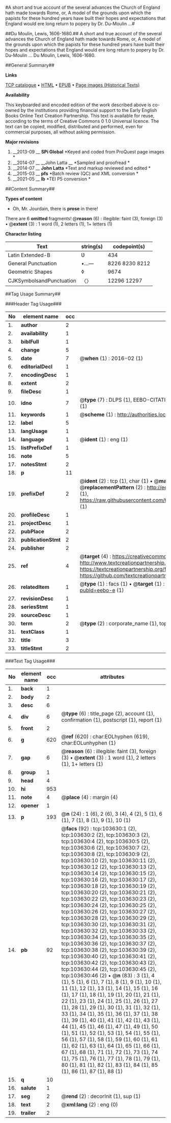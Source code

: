 #A short and true account of the several advances the Church of England hath made towards Rome, or, A model of the grounds upon which the papists for these hundred years have built their hopes and expectations that England would ere long return to popery by Dr. Du-Moulin ...#

##Du Moulin, Lewis, 1606-1680.##
A short and true account of the several advances the Church of England hath made towards Rome, or, A model of the grounds upon which the papists for these hundred years have built their hopes and expectations that England would ere long return to popery by Dr. Du-Moulin ...
Du Moulin, Lewis, 1606-1680.

##General Summary##

**Links**

[TCP catalogue](http://www.ota.ox.ac.uk/tcp/)  • 
[HTML](http://tei.it.ox.ac.uk/tcp/Texts-HTML/free/A36/A36844.html)  • 
[EPUB](http://tei.it.ox.ac.uk/tcp/Texts-EPUB/free/A36/A36844.epub) • 
[Page images (Historical Texts)](https://historicaltexts.jisc.ac.uk/eebo-15538105e)

**Availability**

This keyboarded and encoded edition of the work described above is co-owned by the
    institutions providing financial support to the Early English Books Online Text Creation
    Partnership. This text is available for reuse, according to the terms of  Creative Commons 0 1.0 Universal
    licence. The text can be copied, modified, distributed and performed, even for commercial
    purposes, all without asking permission.

**Major revisions**

1. __2013-09 __ __SPi Global__ *Keyed and coded from ProQuest page images *
1. __2014-07 __ __John Latta __ *Sampled and proofread *
1. __2014-07 __ __John Latta__ *Text and markup reviewed and edited *
1. __2015-03 __ __pfs__ *Batch review (QC) and XML conversion *
1. __2021-05 __ __lb__ *TEI P5 conversion *

##Content Summary##

**Types of content**

  * Oh, Mr. Jourdain, there is **prose** in there!

There are 6 **omitted** fragments! 
 @__reason__ (6) : illegible: faint (3), foreign (3)  •  @__extent__ (3) : 1 word (1), 2 letters (1), 1+ letters (1)

**Character listing**


|Text|string(s)|codepoint(s)|
|---|---|---|
|Latin Extended-B|Ʋ|434|
|General Punctuation|•…—|8226 8230 8212|
|Geometric Shapes|◊|9674|
|CJKSymbolsandPunctuation|〈〉|12296 12297|

##Tag Usage Summary##

###Header Tag Usage###

|No|element name|occ|attributes|
|---|---|---|---|
|1.|__author__|2||
|2.|__availability__|1||
|3.|__biblFull__|1||
|4.|__change__|5||
|5.|__date__|7| @__when__ (1) : 2016-02 (1)|
|6.|__editorialDecl__|1||
|7.|__encodingDesc__|1||
|8.|__extent__|2||
|9.|__fileDesc__|1||
|10.|__idno__|7| @__type__ (7) : DLPS (1), EEBO-CITATION (1), VID (1), EEBO-PROQUEST (1), STC (2), OCLC (1)|
|11.|__keywords__|1| @__scheme__ (1) : http://authorities.loc.gov/ (1)|
|12.|__label__|5||
|13.|__langUsage__|1||
|14.|__language__|1| @__ident__ (1) : eng (1)|
|15.|__listPrefixDef__|1||
|16.|__note__|5||
|17.|__notesStmt__|2||
|18.|__p__|11||
|19.|__prefixDef__|2| @__ident__ (2) : tcp (1), char (1)  •  @__matchPattern__ (2) : ([0-9\-]+):([0-9IVX]+) (1), (.+) (1)  •  @__replacementPattern__ (2) : http://eebo.chadwyck.com/downloadtiff?vid=$1&page=$2 (1), https://raw.githubusercontent.com/textcreationpartnership/Texts/master/tcpchars.xml#$1 (1)|
|20.|__profileDesc__|1||
|21.|__projectDesc__|1||
|22.|__pubPlace__|2||
|23.|__publicationStmt__|2||
|24.|__publisher__|2||
|25.|__ref__|4| @__target__ (4) : https://creativecommons.org/publicdomain/zero/1.0/ (1), http://www.textcreationpartnership.org/docs/. (1), https://textcreationpartnership.org/faq/#faq05 (1), https://github.com/textcreationpartnership (1)|
|26.|__relatedItem__|1| @__type__ (1) : facs (1)  •  @__target__ (1) : https://data.historicaltexts.jisc.ac.uk/view?pubId=eebo-e (1)|
|27.|__revisionDesc__|1||
|28.|__seriesStmt__|1||
|29.|__sourceDesc__|1||
|30.|__term__|2| @__type__ (2) : corporate_name (1), topical_term (1)|
|31.|__textClass__|1||
|32.|__title__|3||
|33.|__titleStmt__|2||


###Text Tag Usage###

|No|element name|occ|attributes|
|---|---|---|---|
|1.|__back__|1||
|2.|__body__|2||
|3.|__desc__|6||
|4.|__div__|6| @__type__ (6) : title_page (2), account (1), confirmation (1), postscript (1), report (1)|
|5.|__front__|2||
|6.|__g__|620| @__ref__ (620) : char:EOLhyphen (619), char:EOLunhyphen (1)|
|7.|__gap__|6| @__reason__ (6) : illegible: faint (3), foreign (3)  •  @__extent__ (3) : 1 word (1), 2 letters (1), 1+ letters (1)|
|8.|__group__|1||
|9.|__head__|4||
|10.|__hi__|953||
|11.|__note__|4| @__place__ (4) : margin (4)|
|12.|__opener__|1||
|13.|__p__|193| @__n__ (24) : 1 (6), 2 (6), 3 (4), 4 (2), 5 (1), 6 (1), 7 (1), 8 (1), 9 (1), 10 (1)|
|14.|__pb__|92| @__facs__ (92) : tcp:103630:1 (2), tcp:103630:2 (2), tcp:103630:3 (2), tcp:103630:4 (2), tcp:103630:5 (2), tcp:103630:6 (2), tcp:103630:7 (2), tcp:103630:8 (2), tcp:103630:9 (2), tcp:103630:10 (2), tcp:103630:11 (2), tcp:103630:12 (2), tcp:103630:13 (2), tcp:103630:14 (2), tcp:103630:15 (2), tcp:103630:16 (2), tcp:103630:17 (2), tcp:103630:18 (2), tcp:103630:19 (2), tcp:103630:20 (2), tcp:103630:21 (2), tcp:103630:22 (2), tcp:103630:23 (2), tcp:103630:24 (2), tcp:103630:25 (2), tcp:103630:26 (2), tcp:103630:27 (2), tcp:103630:28 (2), tcp:103630:29 (2), tcp:103630:30 (2), tcp:103630:31 (2), tcp:103630:32 (2), tcp:103630:33 (2), tcp:103630:34 (2), tcp:103630:35 (2), tcp:103630:36 (2), tcp:103630:37 (2), tcp:103630:38 (2), tcp:103630:39 (2), tcp:103630:40 (2), tcp:103630:41 (2), tcp:103630:42 (2), tcp:103630:43 (2), tcp:103630:44 (2), tcp:103630:45 (2), tcp:103630:46 (2)  •  @__n__ (83) : 3 (1), 4 (1), 5 (1), 6 (1), 7 (1), 8 (1), 9 (1), 10 (1), 11 (1), 12 (1), 13 (1), 14 (1), 15 (1), 16 (1), 17 (1), 18 (1), 19 (1), 20 (1), 21 (1), 22 (1), 23 (1), 24 (1), 25 (1), 26 (1), 27 (1), 28 (1), 29 (1), 30 (1), 31 (1), 32 (1), 33 (1), 34 (1), 35 (1), 36 (1), 37 (1), 38 (1), 39 (1), 40 (1), 41 (1), 42 (1), 43 (1), 44 (1), 45 (1), 46 (1), 47 (1), 49 (1), 50 (1), 51 (1), 52 (1), 53 (1), 54 (1), 55 (1), 56 (1), 57 (1), 58 (1), 59 (1), 60 (1), 61 (1), 62 (1), 63 (1), 64 (1), 65 (1), 66 (1), 67 (1), 68 (1), 71 (1), 72 (1), 73 (1), 74 (1), 75 (1), 76 (1), 77 (1), 78 (1), 79 (1), 80 (1), 81 (1), 82 (1), 83 (1), 84 (1), 85 (1), 86 (1), 87 (1), 88 (1)|
|15.|__q__|10||
|16.|__salute__|1||
|17.|__seg__|2| @__rend__ (2) : decorInit (1), sup (1)|
|18.|__text__|2| @__xml:lang__ (2) : eng (0)|
|19.|__trailer__|2||
